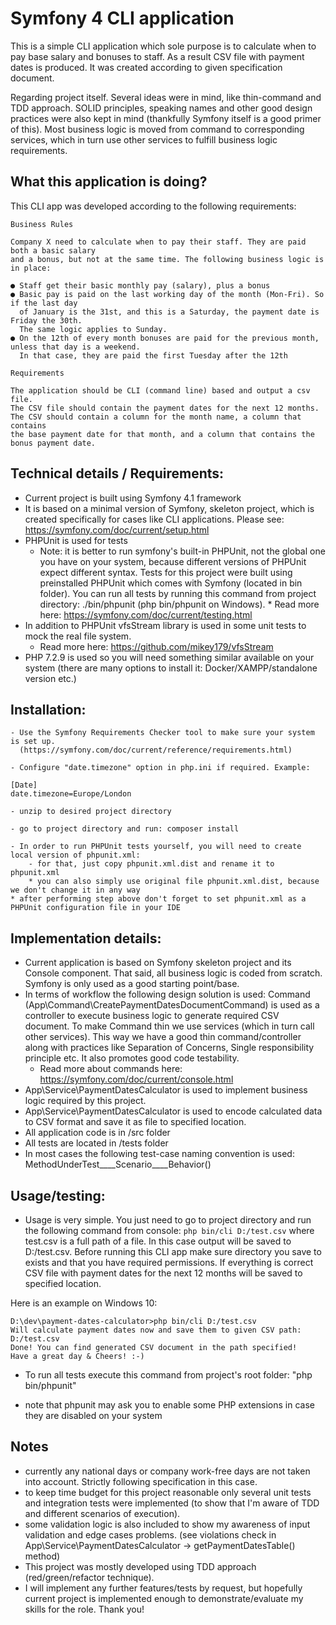 # Symfony 4 CLI application

This is a simple CLI application which sole purpose is to calculate when to pay base salary and 
bonuses to staff. As a result CSV file with payment dates is produced. 
It was created according to given specification document. 

Regarding project itself. Several ideas were in mind, like thin-command and TDD approach. 
SOLID principles, speaking names and other good design practices were also kept in mind 
(thankfully Symfony itself is a good primer of this). Most business logic is moved from 
command to corresponding services, which in turn use other services to fulfill business
logic requirements.

## What this application is doing?

This CLI app was developed according to the following requirements:
    
    Business Rules
    
    Company X need to calculate when to pay their staff. They are paid both a basic salary 
    and a bonus, but not at the same time. The following business logic is in place:
    
    ● Staff get their basic monthly pay (salary), plus a bonus
    ● Basic pay is paid on the last working day of the month (Mon-Fri). So if the last day 
      of January is the 31st, and this is a Saturday, the payment date is Friday the 30th. 
      The same logic applies to Sunday.
    ● On the 12th of every month bonuses are paid for the previous month, unless that day is a weekend. 
      In that case, they are paid the first Tuesday after the 12th
    
    Requirements
    
    The application should be CLI (command line) based and output a csv file.
    The CSV file should contain the payment dates for the next 12 months. 
    The CSV should contain a column for the month name, a column that contains 
    the base payment date for that month, and a column that contains the bonus payment date.

## Technical details / Requirements:
- Current project is built using Symfony 4.1 framework
- It is based on a minimal version of Symfony, skeleton project, which is created specifically 
  for cases like CLI applications. Please see: https://symfony.com/doc/current/setup.html
- PHPUnit is used for tests	
	* Note: it is better to run symfony's built-in PHPUnit, not the global one you have on your system, 
			  because different versions of PHPUnit expect different syntax. Tests for this project 
			  were built using preinstalled PHPUnit which comes with Symfony (located in bin folder). 
			  You can run all tests by running this command from project directory: 
			  ./bin/phpunit (php bin/phpunit on Windows). 
			  * Read more here: https://symfony.com/doc/current/testing.html
- In addition to PHPUnit vfsStream library is used in some unit tests to mock the real file system.
  * Read more here: https://github.com/mikey179/vfsStream     	 
- PHP 7.2.9 is used so you will need something similar available on your system 
  (there are many options to install it: Docker/XAMPP/standalone version etc.)

## Installation:
	
	- Use the Symfony Requirements Checker tool to make sure your system is set up. 
	  (https://symfony.com/doc/current/reference/requirements.html)
	  
    - Configure "date.timezone" option in php.ini if required. Example: 
    
    [Date]
    date.timezone=Europe/London
	
    - unzip to desired project directory
    
    - go to project directory and run: composer install
    
    - In order to run PHPUnit tests yourself, you will need to create local version of phpunit.xml:
        - for that, just copy phpunit.xml.dist and rename it to phpunit.xml
        * you can also simply use original file phpunit.xml.dist, because we don't change it in any way 
    * after performing step above don't forget to set phpunit.xml as a PHPUnit configuration file in your IDE

## Implementation details:

- Current application is based on Symfony skeleton project and its Console component.
  That said, all business logic is coded from scratch. Symfony is only used as a good starting point/base. 
- In terms of workflow the following design solution is used: Command 
  (App\Command\CreatePaymentDatesDocumentCommand) is used as a controller to execute business logic 
  to generate required CSV document. To make Command thin we use services (which in turn call other services). 
  This way we have a good thin command/controller along with practices like Separation of Concerns, 
  Single responsibility principle etc. It also promotes good code testability.
  * Read more about commands here: https://symfony.com/doc/current/console.html
- App\Service\PaymentDatesCalculator is used to implement business logic required by this project.
- App\Service\PaymentDatesCalculator is used to encode calculated data to CSV format 
  and save it as file to specified location.
- All application code is in /src folder
- All tests are located in /tests folder
- In most cases the following test-case naming convention is used: MethodUnderTest____Scenario____Behavior()

## Usage/testing:

- Usage is very simple. You just need to go to project directory and run the following command from console:
`php bin/cli D:/test.csv` where test.csv is a full path of a file. In this case output will be 
saved to D:/test.csv. Before running this CLI app make sure directory you save 
to exists and that you have required permissions. If everything is correct CSV file with payment dates 
for the next 12 months will be saved to specified location.

Here is an example on Windows 10:

    D:\dev\payment-dates-calculator>php bin/cli D:/test.csv
    Will calculate payment dates now and save them to given CSV path: D:/test.csv
    Done! You can find generated CSV document in the path specified!
    Have a great day & Cheers! :-)

- To run all tests execute this command from project's root folder: 
"php bin/phpunit" 
* note that phpunit may ask you to enable some PHP extensions in case they are disabled on your system

## Notes

- currently any national days or company work-free days are not taken into account. 
  Strictly following specification in this case.
- to keep time budget for this project reasonable only several unit tests and integration tests were implemented
  (to show that I'm aware of TDD and different scenarios of execution).
- some validation logic is also included to show my awareness of input validation and edge cases problems.
 (see violations check in App\Service\PaymentDatesCalculator -> getPaymentDatesTable() method)
- This project was mostly developed using TDD approach (red/green/refactor technique).
- I will implement any further features/tests by request, but hopefully current project is implemented enough
  to demonstrate/evaluate my skills for the role. Thank you! 
  

